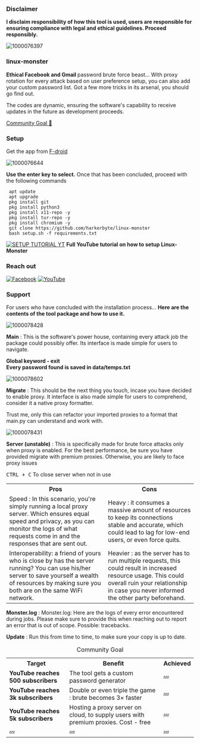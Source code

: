### Disclaimer 
<b>I disclaim responsibility of how this tool is used, users are responsible for ensuring compliance with legal and ethical guidelines. Proceed responsibly.</b>

![1000076397](https://github.com/user-attachments/assets/fbef241d-73b5-4de7-bbc8-ca678e12aa38)
### linux-monster
<b> Ethical Facebook and Gmail </b> password brute force beast... With proxy rotation for every attack based on user preference setup, you can also add your custom password list. 
Got a few more tricks in its arsenal, you should go find out. 

The codes are dynamic, ensuring the software's capability to receive updates in the future as development proceeds. 

<a href="#challenge">Community Goal 🗿</a>
### Setup
Get the app from <a title="F-droid termux" href="https://f-droid.org/en/packages/com.termux/" >F-droid</a>

![1000076644](https://github.com/user-attachments/assets/46f61565-bdae-499e-9d93-3effb62ecb0c)

<b>Use the enter key to select.</b>
  Once that has been concluded, proceed with the following commands
  
```  
 apt update
 apt upgrade
 pkg install git
 pkg install python3
 pkg install x11-repo -y
 pkg install tur-repo -y
 pkg install chromium -y
 git clone https://github.com/harkerbyte/linux-monster
 bash setup.sh -f requirements.txt
```

[![SETUP TUTORIAL YT](https://img.youtube.com/vi/cc9UuUCDr4E/0.jpg)](https://www.youtube.com/watch?v=cc9UuUCDr4E&feature=youtu.be)
<b>Full YouTube tutorial on how to setup Linux-Monster</b>


<div id="socials" ><h3>Reach out</h3> 
</div>


<a href = "https://facebook.com/harkerbyte">![Facebook](https://img.shields.io/badge/Facebook-%231877F2.svg?style=for-the-badge&logo=Facebook&logoColor=white)</a>
<a href ="https://youtube.com/@harkerbyte?si=aPSIREosLJlFOmyX" >![YouTube](https://img.shields.io/badge/YouTube-%23FF0000.svg?style=for-the-badge&logo=YouTube&logoColor=white)</a>


<div id="support" >
  <h3>Support</h5>
  For users who have concluded with the installation process...
  <b>Here are the contents of the tool package and how to use it.</b>
  
  
![1000078428](https://github.com/user-attachments/assets/86ca209f-cfa0-4927-8173-9511e15c584f)

 <p> <b>Main</b> : This is the software's power house, containing every attack job the package could possibly offer. Its interface is made simple for users to navigate. </p>
  <p><b> Global keyword - exit </b></br>
  <b>Every password found is saved in data/temps.txt</b>
  </p>
  

![1000078602](https://github.com/user-attachments/assets/cc4e1f78-0500-48b1-b67f-10cee1751ae4)

  
  <p> <b>Migrate</b> : This should be the next thing you touch, incase you have decided to enable proxy. It interface is also made simple for users to comprehend, consider it a native proxy formatter.
  
  Trust me, only this can refactor your imported proxies to a format that main.py can understand and work with.</p>

![1000078431](https://github.com/user-attachments/assets/35f9900c-f94a-4ce4-b6ba-5314d7d61c36)

  <p> <b>Server (unstable)</b> : This is specifically made for brute force attacks only when proxy is enabled. For the best performance, be sure you have provided migrate with premium proxies. Otherwise, you are likely to face proxy issues</p>
  <kbd>CTRL + C</kbd> To close server when not in use
  <table>
    <tr>
      <th>
        Pros
      </th>
      <th>
        Cons
      </th>
    </tr>
    <tr>
      <td>
        Speed : In this scenario, you're simply running a local proxy server. Which ensures equal speed and privacy, as you can monitor the logs of what requests come in and the responses that are sent out.
      </td>
      <td>
        Heavy : it consumes a massive amount of resources to keep its connections stable and accurate, which could lead to lag for low-end users, or even force quits.
      </td>
    </tr>
    <tr>
      <td>
        Interoperability: a friend of yours who is close by has the server running? You can use his/her server to save yourself a wealth of resources by making sure you both are on the same WiFi network.
      </td>
      <td>
        Heavier : as the server has to run multiple requests, this could result in increased resource usage. This could overall ruin your relationship in case you never informed the other party beforehand.
      </td>
    </tr>
    
  </table>
<p><b>Monster.log</b> : Monster.log: Here are the logs of every error encountered during jobs. Please make sure to provide this when reaching out to report an error that is out of scope. Possible: tracebacks. </p>

<p><b>Update</b> : Run this from time to time, to make sure your copy is up to date. </p>
</div>

<table>
  <caption id="challenge" >Community Goal </caption>
  <tr>
    <th>
      Target
    </th>
    <th>
      Benefit
    </th>
    <th>
      Achieved
    </th>
  </tr>
  <tr>
    <td>
      <b>YouTube reaches 500 subscribers</b>
    </td>
    <td>
      The tool gets a custom password generator
    </td>
    <td>
      💤
    </td>
  </tr>
  <tr>
    <td>
      <b>YouTube reaches 3k subscribers</b>
    </td>
    <td>
      Double or even triple the game : brute becomes 3× faster
    </td>
    <td>
      💤
    </td>
  </tr>
  <tr>
    <td>
      <b>YouTube reaches 5k subscribers</b>
    </td>
    <td>
      Hosting a proxy server on cloud, to supply users with premium proxies. Cost - free 
    </td>
    <td>
      💤
    </td>
  </tr>
  <tr>
    <td>
      💤
    </td>
    <td>
       💤
    </td>
    <td>
      💤
    </td>
  </tr>
</table>

